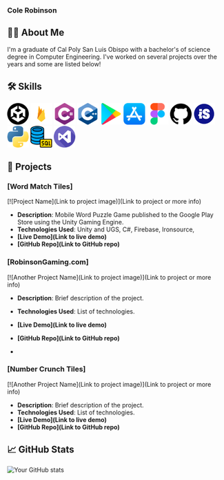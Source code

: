 
### Cole Robinson

## 👨‍💻 About Me
I'm a graduate of Cal Poly San Luis Obispo with a bachelor's of science degree in Computer Engineering. I've worked on several projects over the years and some are listed below!

## 🛠 Skills
<p> 
<img src="/Assets/unity.png" width="50" height="50" alt="Unity">
<img src="/Assets/firebase.png" width="50" height="50" alt="Firebase">
<img src="/Assets/c-sharp.png" width="50" height="50" alt="C#">
<img src="/Assets/c-.png" width="50" height="50" alt="C++">
<img src="/Assets/google-play.png" width="50" height="50" alt="Google Play">
<img src="/Assets/app-store.png" width="50" height="50" alt="iOS">
<img src="/Assets/figma.png" width="50" height="50" alt="Figma">
<img src="/Assets/github.png" width="50" height="50" alt="Github">
<img src="/Assets/ironsource.jpg" width="50" height="50" alt="IronSource">
<img src="/Assets/python.png" width="50" height="50" alt="Python">
<img src="/Assets/sql.png" width="50" height="50" alt="SQL">
<img src="/Assets/visual-studio.png" width="50" height="50" alt="Visual Studio">
</p>

## 🚀 Projects

### [Word Match Tiles]
<!-- Image linked to the project -->
[![Project Name](Link to project image)](Link to project or more info)
- **Description**: Mobile Word Puzzle Game published to the Google Play Store using the Unity Gaming Engine. 
- **Technologies Used**: Unity and UGS, C#, Firebase, Ironsource, 
- **[Live Demo](Link to live demo)**
- **[GitHub Repo](Link to GitHub repo)**

### [RobinsonGaming.com]
[![Another Project Name](Link to project image)](Link to project or more info)
- **Description**: Brief description of the project.
- **Technologies Used**: List of technologies.
- **[Live Demo](Link to live demo)**
- **[GitHub Repo](Link to GitHub repo)**

- 
### [Number Crunch Tiles]
[![Another Project Name](Link to project image)](Link to project or more info)
- **Description**: Brief description of the project.
- **Technologies Used**: List of technologies.
- **[Live Demo](Link to live demo)**
- **[GitHub Repo](Link to GitHub repo)**

## 📈 GitHub Stats
![Your GitHub stats](https://github-readme-stats.vercel.app/api?username=yourusername&show_icons=true)
